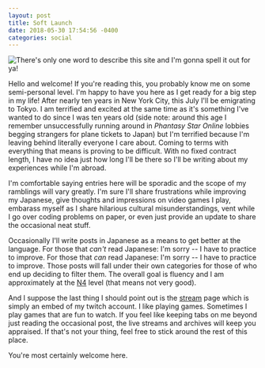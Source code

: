 ```yaml
---
layout: post
title: Soft Launch
date: 2018-05-30 17:54:56 -0400
categories: social
---
```

<img src="https://i.imgur.com/PXV2HWI.jpg" class="align-center" 
  alt="There's only one word to describe this site and I'm gonna spell it out for ya!">

Hello and welcome! If you're reading this, you probably know me on some 
semi-personal level. I'm happy to have you here as I get ready for a big step
in my life! After nearly ten years in New York City, this July I'll be emigrating
to Tokyo. I am terrified and excited at the same time as it's something 
I've wanted to do since I was ten years old (side note: around this age I 
remember unsuccessfully running around in _Phantasy Star Online_ lobbies begging 
strangers for plane tickets to Japan) but I'm terrified because I'm leaving behind literally everyone I care about. Coming to terms with everything that means
is proving to be difficult. With no fixed contract length, I have no idea just 
how long I'll be there so I'll be writing about my experiences while I'm abroad.


I'm comfortable saying entries here will be sporadic and the scope of my ramblings 
will vary greatly. I'm sure I'll share frustrations while improving my Japanese, 
give thoughts and impressions on video games I play, embarass myself as I share
hilarious cultural misunderstandings, vent while I go over coding problems on 
paper, or even just provide an update to share the occasional neat stuff.


Occasionally I'll write posts in Japanese as a means to get better at 
the language. For those that _can't_ read Japanese: I'm sorry -- I have to 
practice to improve. For those that _can_ read Japanese: I'm sorry -- I have to 
practice to improve. Those posts will fall under their own categories for those 
of who end up deciding to filter them. The overall goal is fluency and I am 
approximately at the [N4](https://en.wikipedia.org/wiki/Japanese-Language_Proficiency_Test)
level (that means not very good).

And I suppose the last thing I should point out is the 
[stream](https://nowitsawkward.com/stream) page which is simply an embed of my
twitch account. I like playing games. Sometimes I play games that are fun to 
watch. If you feel like keeping tabs on me beyond just reading the occasional
post, the live streams and archives will keep you appraised. If that's not your
thing, feel free to stick around the rest of this place. 

You're most certainly welcome here.  

